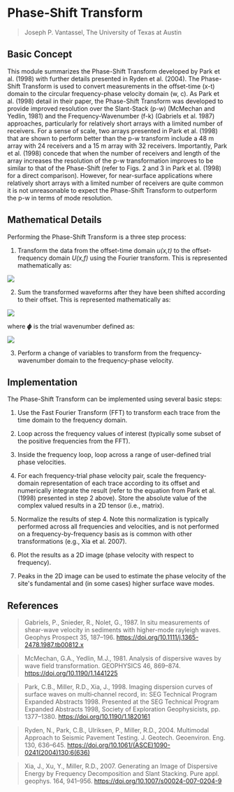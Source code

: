 # Phase-Shift Transform

> Joseph P. Vantassel, The University of Texas at Austin

## Basic Concept

This module summarizes the Phase-Shift Transform developed by Park et al.
(1998) with further details presented in Ryden et al. (2004). The Phase-Shift
Transform is used to convert measurements in the offset-time (x-t) domain to the
circular frequency-phase velocity domain (w, c). As Park et al. (1998) detail in
their paper, the Phase-Shift Transform was developed to provide improved
resolution over the Slant-Stack (p-w) (McMechan and Yedlin, 1981) and the
Frequency-Wavenumber (f-k) (Gabriels et al. 1987) approaches, particularly
for relatively short arrays with a limited number of receivers. For a sense of
scale, two arrays presented in Park et al. (1998) that are shown to perform
better than the p-w transform include a 48 m array with 24 receivers and a
15 m array with 32 receivers. Importantly, Park et al. (1998) concede that when
the number of receivers and length of the array increases the resolution of the
p-w transformation improves to be similar to that of the Phase-Shift
(refer to Figs. 2 and 3 in Park et al. (1998) for a direct comparison). However,
for near-surface applications where relatively short arrays with a limited
number of receivers are quite common it is not unreasonable to expect the
Phase-Shift Transform to outperform the p-w in terms of mode resolution.

## Mathematical Details

Performing the Phase-Shift Transform is a three step process:

1. Transform the data from the offset-time domain _u(x,t)_ to the
offset-frequency domain _U(x,f)_ using the Fourier transform. This is
represented mathematically as:

<img src="https://render.githubusercontent.com/render/math?math=U(x,w)=\int_{}^{} u(x,t)e^{i2 \pi ft} dt">

2. Sum the transformed waveforms after they have been shifted
according to their offset. This is represented mathematically as:

<img src="https://render.githubusercontent.com/render/math?math=V(f,\phi)=\int_{}^{} e^{i \phi x} \frac{U(x,f)}{| U(x,f) |}dx">

where 𝟇 is the trial wavenumber defined as:

<img src="https://render.githubusercontent.com/render/math?math=\phi=\frac{2 \pi f}{c_{trial}}">

3. Perform a change of variables to transform from the frequency-wavenumber
domain to the frequency-phase velocity.

## Implementation

The Phase-Shift Transform can be implemented using several basic steps:

1. Use the Fast Fourier Transform (FFT) to transform each trace from the time
domain to the frequency domain.

2. Loop across the frequency values of interest (typically some subset of the
positive frequencies from the FFT).

3. Inside the frequency loop, loop across a range of user-defined trial phase
velocities.

4. For each frequency-trial phase velocity pair, scale the frequency-domain
representation of each trace according to its offset and numerically integrate
the result (refer to the equation from Park et al. (1998) presented in step 2
above). Store the absolute value of the complex valued results in a 2D tensor
(i.e., matrix).

5. Normalize the results of step 4. Note this normalization is typically
performed across all frequencies and velocities, and is not performed on a
frequency-by-frequency basis as is common with other transformations (e.g.,
Xia et al. 2007).

6. Plot the results as a 2D image (phase velocity with respect to frequency).

7. Peaks in the 2D image can be used to estimate the phase velocity of
the site's fundamental and (in some cases) higher surface wave modes.

## References

> Gabriels, P., Snieder, R., Nolet, G., 1987. In situ measurements of
> shear-wave velocity in sediments with higher-mode rayleigh waves. Geophys
> Prospect 35, 187–196. https://doi.org/10.1111/j.1365-2478.1987.tb00812.x

> McMechan, G.A., Yedlin, M.J., 1981. Analysis of dispersive waves by wave field
> transformation. GEOPHYSICS 46, 869–874. https://doi.org/10.1190/1.1441225

> Park, C.B., Miller, R.D., Xia, J., 1998. Imaging dispersion curves of surface
> waves on multi‐channel record, in: SEG Technical Program Expanded Abstracts
> 1998. Presented at the SEG Technical Program Expanded Abstracts 1998, Society
> of Exploration Geophysicists, pp. 1377–1380. https://doi.org/10.1190/1.1820161

> Ryden, N., Park, C.B., Ulriksen, P., Miller, R.D., 2004. Multimodal Approach
> to Seismic Pavement Testing. J. Geotech. Geoenviron. Eng. 130, 636–645.
> https://doi.org/10.1061/(ASCE)1090-0241(2004)130:6(636)

> Xia, J., Xu, Y., Miller, R.D., 2007. Generating an Image of Dispersive Energy
> by Frequency Decomposition and Slant Stacking. Pure appl. geophys. 164,
> 941–956. https://doi.org/10.1007/s00024-007-0204-9

